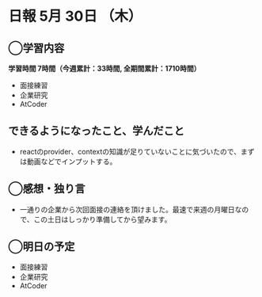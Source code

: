 # 日報  5月 30日 （木）

## ◯学習内容

**学習時間  7時間（今週累計：33時間, 全期間累計：1710時間）**

- 面接練習
- 企業研究
- AtCoder

## できるようになったこと、学んだこと

- reactのprovider、contextの知識が足りていないことに気づいたので、まずは動画などでインプットする。

## ◯感想・独り言

- 一通りの企業から次回面接の連絡を頂けました。最速で来週の月曜日なので、この土日はしっかり準備してから望みます。

## ◯明日の予定

- 面接練習
- 企業研究
- AtCoder
